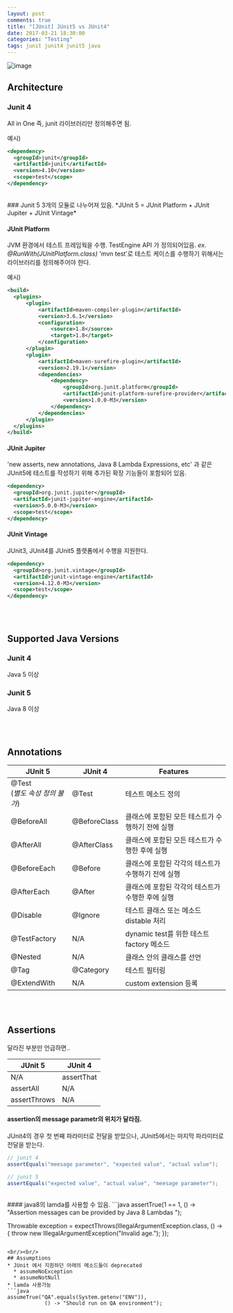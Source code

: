 ```yaml
---
layout: post
comments: true
title: "[JUnit] JUnit5 vs JUnit4"
date: 2017-03-21 18:30:00
categories: "Testing"
tags: junit junit4 junit5 java
---
```


![image](https://i1.wp.com/howtoprogram.xyz/wp-content/uploads/2016/08/JUnit-5-vs-JUnit-4.png?w=485)

## Architecture
### Junit 4
All in One
즉, junit 라이브러리만 정의해주면 됨.

예시)
```xml
<dependency>
  <groupId>junit</groupId>
  <artifactId>junit</artifactId>
  <version>4.10</version>
  <scope>test</scope>
</dependency>
```
<br/>
### Junit 5
3개의 모듈로 나누어져 있음.
*JUnit 5 = JUnit Platform + JUnit Jupiter + JUnit Vintage*

#### JUnit Platform
JVM 환경에서 테스트 프레임웍을 수행.
TestEngine API 가 정의되어있음.
*ex. @RunWith(JUnitPlatform.class)*
'mvn test'로 테스트 케이스를 수행하기 위해서는 라이브러리를 정의해주어야 한다.

예시)
```xml
<build>
  <plugins>
      <plugin>
          <artifactId>maven-compiler-plugin</artifactId>
          <version>3.6.1</version>
          <configuration>
              <source>1.8</source>
              <target>1.8</target>
          </configuration>
      </plugin>
      <plugin>
          <artifactId>maven-surefire-plugin</artifactId>
          <version>2.19.1</version>
          <dependencies>
              <dependency>
                  <groupId>org.junit.platform</groupId>
                  <artifactId>junit-platform-surefire-provider</artifactId>
                  <version>1.0.0-M3</version>
              </dependency>
          </dependencies>
      </plugin>
  </plugins>
</build>
```

#### JUnit Jupiter
'new asserts, new annotations, Java 8 Lambda Expressions, etc' 과 같은 JUnit5에 테스트를 작성하기 위해 추가된 확장 기능들이 포함되어 있음.
```xml
<dependency>
  <groupId>org.junit.jupiter</groupId>
  <artifactId>junit-jupiter-engine</artifactId>
  <version>5.0.0-M3</version>
  <scope>test</scope>
</dependency>
```

#### JUnit Vintage
JUnit3, JUnit4를 JUnit5 플랫폼에서 수행을 지원한다.
```xml
<dependency>
  <groupId>org.junit.vintage</groupId>
  <artifactId>junit-vintage-engine</artifactId>
  <version>4.12.0-M3</version>
  <scope>test</scope>
</dependency>
```

<br/><br/>
## Supported Java Versions
### Junit 4
Java 5 이상

### Junit 5
Java 8 이상

<br/><br/>
## Annotations
<table class="table table-bordered table-striped">
<thead>
<tr><th>JUnit 5</th><th>JUnit 4</th><th>Features</th></tr>
</thead>
<tbody>
<tr><td>@Test <br>(<em>별도 속성 정의 불가</em>)</td><td>@Test</td><td>테스트 메소드 정의</td></tr>
<tr><td>@BeforeAll</td><td>@BeforeClass</td><td>클래스에 포함된 모든 테스트가 수행하기 전에 실행</td></tr>
<tr><td>@AfterAll</td><td>@AfterClass</td><td>클래스에 포함된 모든 테스트가 수행한 후에 실행</td></tr>
<tr><td>@BeforeEach</td><td>@Before</td><td>클래스에 포함된 각각의 테스트가 수행하기 전에 실행</td></tr>
<tr><td>@AfterEach</td><td>@After</td><td>클래스에 포함된 각각의 테스트가 수행한 후에 실행</td></tr>
<tr><td>@Disable</td><td>@Ignore</td><td>테스트 클래스 또는 메소드 distable 처리</td></tr>
<tr><td>@TestFactory</td><td>N/A</td><td>dynamic test를 위한 테스트 factory 메소드</td></tr>
<tr><td>@Nested</td><td>N/A</td><td>클래스 안의 클래스를 선언</td></tr>
<tr><td>@Tag</td><td>@Category</td><td>테스트 필터링</td></tr>
<tr><td>@ExtendWith</td><td>N/A</td><td>custom extension 등록</td></tr>
</tbody>
</table>

<br/><br/>
## Assertions
달라진 부분만 언급하면..
<table class="table table-bordered table-striped">
<thead>
<tr><th>JUnit 5</th><th>JUnit 4</th></tr>
</thead>
<tbody>
<tr><td>N/A</td><td>assertThat</td></tr>
<tr><td>assertAll</td><td>N/A</td></tr>
<tr><td>assertThrows</td><td>N/A</td></tr>
</tbody>
</table>

#### assertion의 message parametr의 위치가 달라짐.
JUnit4의 경우 첫 번째 파라미터로 전달을 받았으나,
JUnit5에서는 마지막 파라미터로 전달을 받는다.
```java
// junit 4
assertEquals("meesage parameter", "expected value", "actual value");

// junit 5
assertEquals("expected value", "actual value", "meesage parameter");
```
<br/>
#### java8의 lamda를 사용할 수 있음.
```java
assertTrue(1 == 1, () -> "Assertion messages can be provided by Java 8 Lambdas ");

Throwable exception = expectThrows(IllegalArgumentException.class, () -> {
          throw new IllegalArgumentException("Invalid age.");
      });
```

<br/><br/>
## Assumptions
* JUnit 에서 지원하던 아래의 메소드들이 deprecated
  * assumeNoException
  * assumeNotNull
* lamda 사용가능
```java
assumeTrue("QA".equals(System.getenv("ENV")),
            () -> "Should run on QA environment");
```

